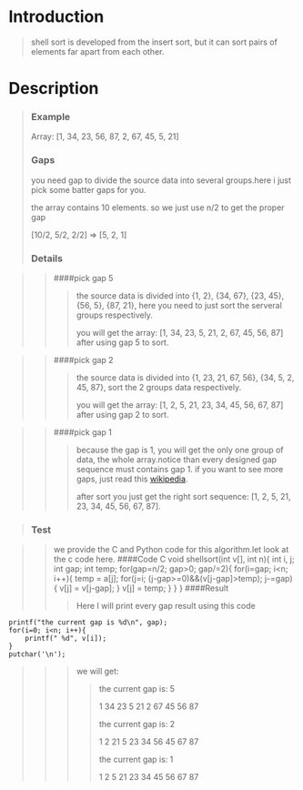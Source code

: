 # Introduction
	
>shell sort is developed from the insert sort, but it can sort pairs of elements far apart from each other.

# Description
	
>### Example
> Array:  [1, 34, 23, 56, 87, 2, 67, 45, 5, 21]
>### Gaps
> you need gap to divide the source data into several groups.here i just pick some batter gaps for you.
>
> the array contains 10 elements. so we just use n/2 to get the proper gap
>
> [10/2, 5/2, 2/2]  => [5, 2, 1]
>### Details
>

>> ####pick gap 5
>>> the source data is divided into {1, 2}, {34, 67}, {23, 45}, {56, 5}, {87, 21}, here you need to just sort the serveral groups respectively.
>>>
>>> you will get the array:    [1, 34, 23, 5, 21, 2, 67, 45, 56, 87] after using gap 5 to sort.

>> ####pick gap 2
>>> the source data is divided into {1, 23, 21, 67, 56}, {34, 5, 2, 45, 87}, sort the 2 groups data respectively. 
>>>
>>> you will get the array:    [1, 2, 5, 21, 23, 34, 45, 56, 67, 87] after using gap 2 to sort.

>> ####pick gap 1
>>> because the gap is 1, you will get the only one group of data, the whole array.notice than every designed gap sequence must contains gap 1.
if you want to see more gaps, just read this [wikipedia](https://en.wikipedia.org/wiki/Shellsort).
>>>
>>> after sort you just get the right sort sequence: [1, 2, 5, 21, 23, 34, 45, 56, 67, 87].

>### Test

>>  we provide the C and Python code for this algorithm.let look at the c code here.
>>####Code C
        void shellsort(int v[], int n){
            int i, j;
            int gap;
            int temp;
            for(gap=n/2; gap>0; gap/=2){
                for(i=gap; i<n; i++){
                    temp = a[j];
                    for(j=i; (j-gap>=0)&&(v[j-gap]>temp); j-=gap){
                        v[j] = v[j-gap];
                    }
                    v[j] = temp;
                }
            }
        }
>>####Result
>>> Here I will print every gap result using this code
>>>
    printf("the current gap is %d\n", gap);
    for(i=0; i<n; i++){
        printf(" %d", v[i]);
    }
    putchar('\n');
>>>
>>> we will get:
>>>> the current gap is: 5
>>>>
>>>>  1 34 23 5 21 2 67 45 56 87
>>>>
>>>> the current gap is: 2
>>>>
>>>>  1 2 21 5 23 34 56 45 67 87
>>>>
>>>> the current gap is: 1
>>>>
>>>> 1 2 5 21 23 34 45 56 67 87



  
	
